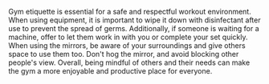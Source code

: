 Gym etiquette is essential for a safe and respectful workout environment. When using equipment, it is important to wipe it down with disinfectant after use to prevent the spread of germs. Additionally, if someone is waiting for a machine, offer to let them work in with you or complete your set quickly. When using the mirrors, be aware of your surroundings and give others space to use them too. Don't hog the mirror, and avoid blocking other people's view. Overall, being mindful of others and their needs can make the gym a more enjoyable and productive place for everyone.
